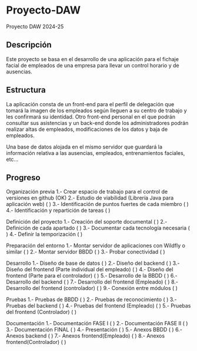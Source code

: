 # Proyecto-DAW

Proyecto DAW 2024-25

## Descripción

Este proyecto se basa en el desarrollo de una aplicación para el fichaje facial de empleados de una empresa para llevar un control horario y de ausencias.

## Estructura

La aplicación consta de un front-end para el perfil de delegación que tomará la imagen de los empleados según lleguen a su centro de trabajo y les confirmará su identidad. Otro front-end personal en el que podrán consultar sus asistencias y un back-end donde los administradores podrán realizar altas de empleados, modificaciones de los datos y baja de empleados.

Una base de datos alojada en el mismo servidor que guardará la información relativa a las ausencias, empleados, entrenamientos faciales, etc...

## Progreso
Organización previa
1.- Crear espacio de trabajo para el control de versiones en github (OK)
2.- Estudio de viabilidad (Librería Java para aplicación web)       (  )
3.- Identificación de puntos fuertes de cada miembro                (  )
4.- Identificación y repartición de tareas                          (  )

Definición del proyecto
1.- Creación del soporte documental                                 (  )
2.- Definición de cada apartado                                     (  )
3.- Documentar cada tecnología necesaria                            (  )
4.- Definir la temporización                                        (  )

Preparación del entorno
1.- Montar servidor de aplicaciones con Wildfly o similar           (  )
2.- Montar servidor BBDD                                            (  )
3.- Probar conectividad                                             (  )

Desarrollo
1.- Diseño de base de datos                                         (  )
2.- Diseño del backend                                              (  )
3.- Diseño del frontend (Parte individual del empleado)             (  )
4.- Diseño del frontend (Parte para el controlador)                 (  )
5.- Desarrollo de la BBDD                                           (  )
6.- Desarrollo del backend                                          (  )
7.- Desarrollo del frontend (Empleado)                              (  )
8.- Desarrollo del frontend (controlador)                           (  )
9.- Conexión entre módulos                                          (  )

Pruebas
1.- Pruebas de BBDD                                                 (  )
2.- Pruebas de reconocimiento                                       (  )
3.- Pruebas del backend                                             (  )
4.- Pruebas del frontend (Empleado)                                 (  )
5.- Pruebas del frontend (Controlador)                              (  )

Documentación
1.- Documentación FASE I                                            (  )
2.- Documentación FASE II                                           (  )
3.- Documentación FINAL                                             (  )
4.- Presentación                                                    (  )
5.- Anexos BBDD                                                     (  )
6.- Anexos backend                                                  (  )
7.- Anexos frontend(Empleado)                                       (  )
8.- Anexos frontend(Controlador)                                    (  )


